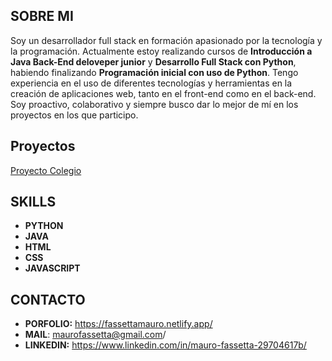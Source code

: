 <h2 aling="center">SOBRE MI</h2>

Soy un desarrollador full stack en
formación apasionado por la tecnología y
la programación. Actualmente estoy
realizando cursos de **Introducción a Java
Back-End deloveper junior** y **Desarrollo
Full Stack con Python**, habiendo finalizando
**Programación inicial con uso de Python**.
Tengo experiencia en el uso de diferentes
tecnologías y herramientas en la
creación de aplicaciones web, tanto en el
front-end como en el back-end. Soy
proactivo, colaborativo y siempre busco
dar lo mejor de mí en los proyectos en
los que participo.

<h2>Proyectos</h2>

<a href="proyectocolegio.netlify.app">Proyecto Colegio</a>

<h2 aling="center">SKILLS</h2>

- **PYTHON** 
- **JAVA**
- **HTML**
- **CSS**
- **JAVASCRIPT**

<h2 aling="center">CONTACTO</h2>

-  **PORFOLIO:** https://fassettamauro.netlify.app/ <br>
-  **MAIL**: maurofassetta@gmail.com/
-  **LINKEDIN:** https://www.linkedin.com/in/mauro-fassetta-29704617b/
